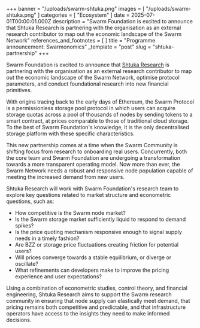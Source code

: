 +++
banner = "/uploads/swarm-shtuka.png"
images = [ "/uploads/swarm-shtuka.png" ]
categories = [ "Ecosystem" ]
date = 2025-07-01T00:00:01.000Z
description = "Swarm Foundation is excited to announce that Shtuka Research is partnering with the organisation as an external research contributor to map out the economic landscape of the Swarm Network"
references_and_footnotes = [ ]
title = "Programme announcement: Swarmonomics"
_template = "post"
slug = "shtuka-partnership"
+++



Swarm Foundation is excited to announce that [Shtuka Research](https://shtuka.io/) is partnering with the organisation as an external research contributor to map out the economic landscape of the Swarm Network, optimise protocol parameters, and conduct foundational research into new financial primitives.

With origins tracing back to the early days of Ethereum, the Swarm Protocol is a permissionless storage pool protocol in which users can acquire storage quotas across a pool of thousands of nodes by sending tokens to a smart contract, at prices comparable to those of traditional cloud storage. To the best of Swarm Foundation's knowledge, it is the only decentralised storage platform with these specific characteristics.

This new partnership comes at a time when the Swarm Community is shifting focus from research to onboarding real users. Concurrently, both the core team and Swarm Foundation are undergoing a transformation towards a more transparent operating model. Now more than ever, the Swarm Network needs a robust and responsive node population capable of meeting the increased demand from new users.

Shtuka Research will work with Swarm Foundation's research team to explore key questions related to market structure and econometric questions, such as:

- How competitive is the Swarm node market?
- Is the Swarm storage market sufficiently liquid to respond to demand spikes?
- Is the price quoting mechanism responsive enough to signal supply needs in a timely fashion?
- Are BZZ or storage price fluctuations creating friction for potential users?
- Will prices converge towards a stable equilibrium, or diverge or oscillate?
- What refinements can developers make to improve the pricing experience and user expectations?

Using a combination of econometric studies, control theory, and financial engineering, Shtuka Research aims to support the Swarm research community in ensuring that node supply can elastically meet demand, that pricing remains both competitive and predictable, and that infrastructure operators have access to the insights they need to make informed decisions.
